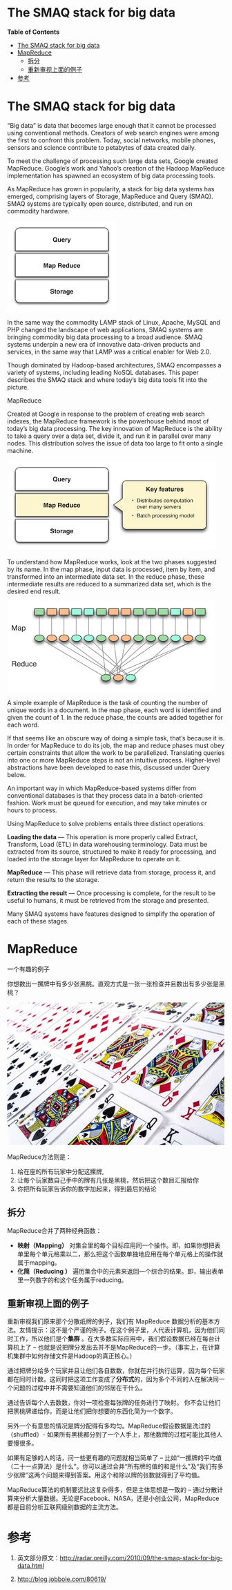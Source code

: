 <h1> The SMAQ stack for big data </h1>

**Table of Contents**
<!-- TOC -->

- [The SMAQ stack for big data](#the-smaq-stack-for-big-data)
- [MapReduce](#mapreduce)
    - [拆分](#拆分)
    - [重新审视上面的例子](#重新审视上面的例子)
- [参考](#参考)

<!-- /TOC -->

# The SMAQ stack for big data
“Big data” is data that becomes large enough that it cannot be processed using conventional methods. Creators of web search engines were among the first to confront this problem. Today, social networks, mobile phones, sensors and science contribute to petabytes of data created daily.

To meet the challenge of processing such large data sets, Google created MapReduce. Google’s work and Yahoo’s creation of the Hadoop MapReduce implementation has spawned an ecosystem of big data processing tools.

As MapReduce has grown in popularity, a stack for big data systems has emerged, comprising layers of Storage, MapReduce and Query (SMAQ). SMAQ systems are typically open source, distributed, and run on commodity hardware.

![mapreduce001](./resources/smaq-overview-m.png)

In the same way the commodity LAMP stack of Linux, Apache, MySQL and PHP changed the landscape of web applications, SMAQ systems are bringing commodity big data processing to a broad audience. SMAQ systems underpin a new era of innovative data-driven products and services, in the same way that LAMP was a critical enabler for Web 2.0.

Though dominated by Hadoop-based architectures, SMAQ encompasses a variety of systems, including leading NoSQL databases. This paper describes the SMAQ stack and where today’s big data tools fit into the picture.

MapReduce

Created at Google in response to the problem of creating web search indexes, the MapReduce framework is the powerhouse behind most of today’s big data processing. The key innovation of MapReduce is the ability to take a query over a data set, divide it, and run it in parallel over many nodes. This distribution solves the issue of data too large to fit onto a single machine.

![mapreduce001](./resources/smaq-mr-m.png)

To understand how MapReduce works, look at the two phases suggested by its name. In the map phase, input data is processed, item by item, and transformed into an intermediate data set. In the reduce phase, these intermediate results are reduced to a summarized data set, which is the desired end result.

![mapreduce003](./resources/mr-example-m.png)

A simple example of MapReduce is the task of counting the number of unique words in a document. In the map phase, each word is identified and given the count of 1. In the reduce phase, the counts are added together for each word.

If that seems like an obscure way of doing a simple task, that’s because it is. In order for MapReduce to do its job, the map and reduce phases must obey certain constraints that allow the work to be parallelized. Translating queries into one or more MapReduce steps is not an intuitive process. Higher-level abstractions have been developed to ease this, discussed under Query below.

An important way in which MapReduce-based systems differ from conventional databases is that they process data in a batch-oriented fashion. Work must be queued for execution, and may take minutes or hours to process.

Using MapReduce to solve problems entails three distinct operations:

**Loading the data** — This operation is more properly called Extract, Transform, Load (ETL) in data warehousing terminology. Data must be extracted from its source, structured to make it ready for processing, and loaded into the storage layer for MapReduce to operate on it.

**MapReduce** — This phase will retrieve data from storage, process it, and return the results to the storage.

**Extracting the result** — Once processing is complete, for the result to be useful to humans, it must be retrieved from the storage and presented.

Many SMAQ systems have features designed to simplify the operation of each of these stages.



# MapReduce

一个有趣的例子

你想数出一摞牌中有多少张黑桃。直观方式是一张一张检查并且数出有多少张是黑桃？

![cards](./resources/cards.jpg)

MapReduce方法则是：

1. 给在座的所有玩家中分配这摞牌,
1. 让每个玩家数自己手中的牌有几张是黑桃，然后把这个数目汇报给你
1. 你把所有玩家告诉你的数字加起来，得到最后的结论

## 拆分

MapReduce合并了两种经典函数：

- **映射（Mapping）** 对集合里的每个目标应用同一个操作。即，如果你想把表单里每个单元格乘以二，那么把这个函数单独地应用在每个单元格上的操作就属于mapping。
- **化简（Reducing ）** 遍历集合中的元素来返回一个综合的结果。即，输出表单里一列数字的和这个任务属于reducing。

## 重新审视上面的例子

重新审视我们原来那个分散纸牌的例子，我们有 MapReduce 数据分析的基本方法。友情提示：这不是个严谨的例子。在这个例子里，人代表计算机，因为他们同时工作，所以他们是个**集群** 。在大多数实际应用中，我们假设数据已经在每台计算机上了 – 也就是说把牌分发出去并不是MapReduce的一步。（事实上，在计算机集群中如何存储文件是Hadoop的真正核心。）

通过把牌分给多个玩家并且让他们各自数数，你就在并行执行运算，因为每个玩家都在同时计数。这同时把这项工作变成了**分布式**的，因为多个不同的人在解决同一个问题的过程中并不需要知道他们的邻居在干什么。

通过告诉每个人去数数，你对一项检查每张牌的任务进行了映射。 你不会让他们把黑桃牌递给你，而是让他们把你想要的东西化简为一个数字。

另外一个有意思的情况是牌分配得有多均匀。MapReduce假设数据是洗过的（shuffled）- 如果所有黑桃都分到了一个人手上，那他数牌的过程可能比其他人要慢很多。

如果有足够的人的话，问一些更有趣的问题就相当简单了 – 比如“一摞牌的平均值（二十一点算法）是什么”。你可以通过合并“所有牌的值的和是什么”及“我们有多少张牌”这两个问题来得到答案。用这个和除以牌的张数就得到了平均值。

MapReduce算法的机制要远比这复杂得多，但是主体思想是一致的 – 通过分散计算来分析大量数据。无论是Facebook、NASA，还是小创业公司，MapReduce都是目前分析互联网级别数据的主流方法。

# 参考

1. 英文部分原文：http://radar.oreilly.com/2010/09/the-smaq-stack-for-big-data.html

2. http://blog.jobbole.com/80619/